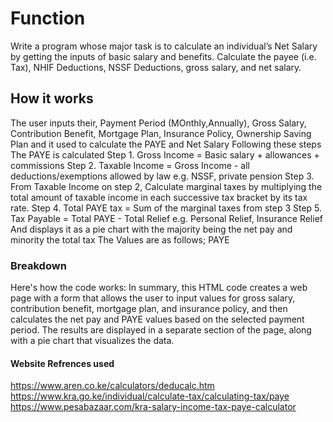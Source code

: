 # Function
Write a program whose major task is to calculate an individual’s Net Salary by getting the inputs of basic salary and benefits. Calculate the payee (i.e. Tax), NHIF Deductions, NSSF Deductions, gross salary, and net salary. 
## How it works 
The user inputs their, Payment Period (MOnthly,Annually), Gross Salary, Contribution Benefit, Mortgage Plan, Insurance Policy, Ownership Saving Plan and it used to calculate the PAYE and Net Salary
Following these steps The PAYE is calculated
Step 1. Gross Income = Basic salary + allowances + commissions
Step 2. Taxable Income = Gross Income - all deductions/exemptions allowed by law e.g. NSSF, private pension
Step 3. From Taxable Income on step 2, Calculate marginal taxes by multiplying the total amount of taxable income in each successive tax bracket by its tax rate.
Step 4. Total PAYE tax = Sum of the marginal taxes from step 3
Step 5. Tax Payable = Total PAYE - Total Relief e.g. Personal Relief, Insurance Relief
And displays it as a pie chart with the majority being the net pay and minority the total tax
The Values are as follows;
PAYE
### Breakdown
  Here's how the code works:
In summary, this HTML code creates a web page with a form that allows the user to input values for gross salary, contribution benefit, mortgage plan, and insurance policy, and then calculates the net pay and PAYE values based on the selected payment period. The results are displayed in a separate section of the page, along with a pie chart that visualizes the data.
#### Website Refrences used
https://www.aren.co.ke/calculators/deducalc.htm
https://www.kra.go.ke/individual/calculate-tax/calculating-tax/paye
https://www.pesabazaar.com/kra-salary-income-tax-paye-calculator
